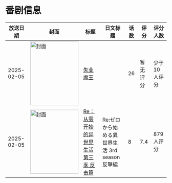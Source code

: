# 番剧信息

|放送日期|封面|标题|日文标题|话数|评分|评分人数|
|---|---|---|---|---|---|---|
|2025-02-05|<img src="https://lain.bgm.tv/pic/cover/c/5f/6e/449365_vnV15.jpg" alt="封面" style="width:150px;height:200px;object-fit:cover;">|[失业魔王](https://bangumi.tv/subject/449365)||26|暂无评分|少于10人评分|
|2025-02-05|<img src="https://lain.bgm.tv/pic/cover/c/2e/d7/510728_P22GO.jpg" alt="封面" style="width:150px;height:200px;object-fit:cover;">|[Re：从零开始的异世界生活 第三季 反击篇](https://bangumi.tv/subject/510728)|Re:ゼロから始める異世界生活 3rd season 反擊編|8|7.4|879人评分|
